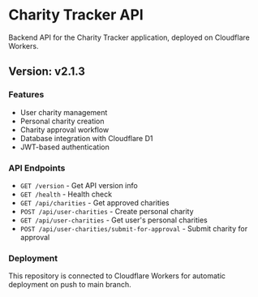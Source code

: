 # Charity Tracker API

Backend API for the Charity Tracker application, deployed on Cloudflare Workers.

## Version: v2.1.3

### Features
- User charity management
- Personal charity creation
- Charity approval workflow
- Database integration with Cloudflare D1
- JWT-based authentication

### API Endpoints
- `GET /version` - Get API version info
- `GET /health` - Health check
- `GET /api/charities` - Get approved charities
- `POST /api/user-charities` - Create personal charity
- `GET /api/user-charities` - Get user's personal charities
- `POST /api/user-charities/submit-for-approval` - Submit charity for approval

### Deployment
This repository is connected to Cloudflare Workers for automatic deployment on push to main branch.